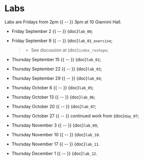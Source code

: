 # Labs

Labs are Fridays from 2pm {{ -- }} 3pm at 10 Giannini Hall.

- Friday September 2 {{ -- }} {doc}`lab_00`;

- Friday September 9 {{ -- }} {doc}`lab_01_exercise`;

  > - See discussion at {doc}`index_reshape`;

- Thursday September 15 {{ -- }} {doc}`lab_02`;

- Thursday September 22 {{ -- }} {doc}`lab_03`;

- Thursday September 29 {{ -- }} {doc}`lab_04`;

- Thursday October 6 {{ -- }} {doc}`lab_05`;

- Thursday October 13 {{ -- }} {doc}`lab_06`;

- Thursday October 20 {{ -- }} {doc}`lab_07`;

- Thursday October 27 {{ -- }} continued work from {doc}`day_07`;

- Thursday November 3 {{ -- }} {doc}`lab_09`;

- Thursday November 10 {{ -- }} {doc}`lab_10`.

- Thursday November 17 {{ -- }} {doc}`lab_11`.

- Thursday December 1 {{ -- }} {doc}`lab_12`.
